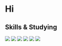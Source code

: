 <!--
**colorlessdia/colorlessdia** is a ✨ _special_ ✨ repository because its `README.md` (this file) appears on your GitHub profile.

Here are some ideas to get you started:

- 🔭 I’m currently working on ...
- 🌱 I’m currently learning ...
- 👯 I’m looking to collaborate on ...
- 🤔 I’m looking for help with ...
- 💬 Ask me about ...
- 📫 How to reach me: ...
- 😄 Pronouns: ...
- ⚡ Fun fact: ...
-->

<!-- start -->
# Hi

## Skills & Studying
 ![](https://img.shields.io/badge/-HTML5-E34F26?style=for-the-badge&logo=HTML5&logoColor=white)
 ![](https://img.shields.io/badge/-CSS3-1572b6?style=for-the-badge&logo=CSS3&logoColor=white)
 ![](https://img.shields.io/badge/-JavaScript-F7DF1E?style=for-the-badge&logo=JavaScript&logoColor=black)
 ![](https://img.shields.io/badge/-Python-3776ab?style=for-the-badge&logo=Python&logoColor=white)
 ![](https://img.shields.io/badge/-Numpy-013243?style=for-the-badge&logo=Numpy&logoColor=white)
 ![](https://img.shields.io/badge/-Pandas-150458?style=for-the-badge&logo=pandas&logoColor=white)
<!-- end -->
